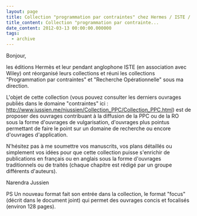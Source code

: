 ```yaml
---
layout: page
title: Collection "programmation par contraintes" chez Hermes / ISTE / Wiley
title_content: Collection "programmation par contrainte...
date_content: 2012-03-13 00:00:00.000000
tags:
  - archive
---
```

Bonjour,



les éditions Hermès et leur pendant anglophone ISTE (en association avec
Wiley) ont réorganisé leurs collections et réuni les collections
"Programmation par contraintes" et "Recherche Opérationnelle" sous ma
direction.



L'objet de cette collection (vous pouvez consulter les derniers ouvrages
publiés dans le domaine "contraintes" ici :
<http://www.jussien.me/njussien/Collection_PPC/Collection_PPC.html>) est de
proposer des ouvrages contribuant à la diffusion de la PPC ou de la RO sous la
forme d'ouvrages de vulgarisation, d'ouvrages plus pointus permettant de faire
le point sur un domaine de recherche ou encore d'ouvrages d'application.



N'hésitez pas à me soumettre vos manuscrits, vos plans détaillés ou simplement
vos idées pour que cette collection puisse s'enrichir de publications en
français ou en anglais sous la forme d'ouvrages traditionnels ou de traités
(chaque chapitre est rédigé par un groupe différents d'auteurs).





Narendra Jussien





PS Un nouveau format fait son entrée dans la collection, le format "focus"
(décrit dans le document joint) qui permet des ouvrages concis et focalisés
(environ 128 pages).



